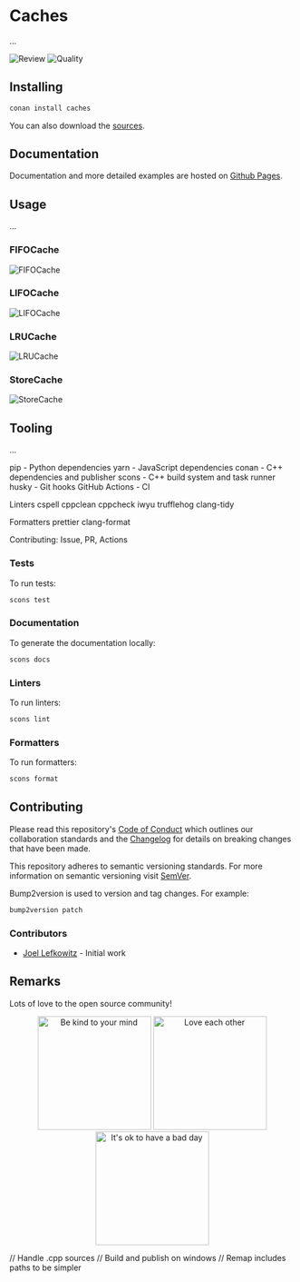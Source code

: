 # Caches

...

![Review](https://img.shields.io/github/actions/workflow/status/JoelLefkowitz/caches/review.yml)
![Quality](https://img.shields.io/codacy/grade/...)

## Installing

```bash
conan install caches
```

You can also download the [sources](https://download-directory.github.io?url=https://github.com/joellefkowitz/caches/tree/master/src).

## Documentation

Documentation and more detailed examples are hosted on [Github Pages](https://joellefkowitz.github.io/caches).

## Usage

...

### FIFOCache

![FIFOCache](docs/images/FIFOCache.png)

### LIFOCache

![LIFOCache](docs/images/LIFOCache.png)

### LRUCache

![LRUCache](docs/images/LRUCache.png)

### StoreCache

![StoreCache](docs/images/StoreCache.png)

## Tooling

...

pip - Python dependencies
yarn - JavaScript dependencies
conan - C++ dependencies and publisher
scons - C++ build system and task runner
husky - Git hooks
GitHub Actions - CI

Linters
cspell
cppclean
cppcheck
iwyu
trufflehog
clang-tidy

Formatters
prettier
clang-format

Contributing:
Issue, PR, Actions

### Tests

To run tests:

```bash
scons test
```

### Documentation

To generate the documentation locally:

```bash
scons docs
```

### Linters

To run linters:

```bash
scons lint
```

### Formatters

To run formatters:

```bash
scons format
```

## Contributing

Please read this repository's [Code of Conduct](CODE_OF_CONDUCT.md) which outlines our collaboration standards and the [Changelog](CHANGELOG.md) for details on breaking changes that have been made.

This repository adheres to semantic versioning standards. For more information on semantic versioning visit [SemVer](https://semver.org).

Bump2version is used to version and tag changes. For example:

```bash
bump2version patch
```

### Contributors

- [Joel Lefkowitz](https://github.com/joellefkowitz) - Initial work

## Remarks

Lots of love to the open source community!

<div align='center'>
    <img width=200 height=200 src='https://media.giphy.com/media/osAcIGTSyeovPq6Xph/giphy.gif' alt='Be kind to your mind' />
    <img width=200 height=200 src='https://media.giphy.com/media/KEAAbQ5clGWJwuJuZB/giphy.gif' alt='Love each other' />
    <img width=200 height=200 src='https://media.giphy.com/media/WRWykrFkxJA6JJuTvc/giphy.gif' alt="It's ok to have a bad day" />
</div>

// Handle .cpp sources
// Build and publish on windows
// Remap includes paths to be simpler
